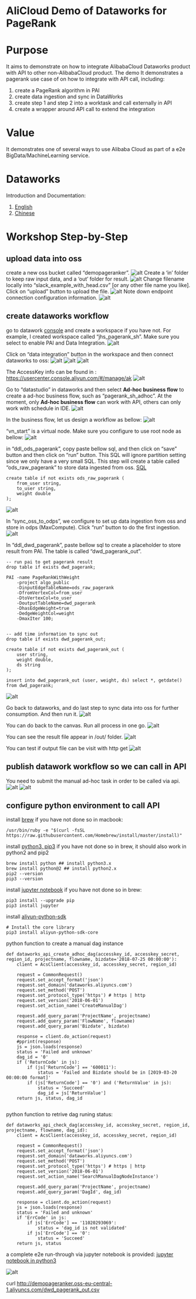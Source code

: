 # AliCloud Demo of Dataworks for PageRank

# Purpose
It aims to demonstrate on how to integrate AlibabaCloud Dataworks product with API to other non-AlibabaCloud product. 
The demo 
It demonstrates a pagerank use case of  on how to integrate with API call, including:
1. create a PageRank algorithm in PAI
2. create data ingestion and sync in DataWorks
3. create step 1 and step 2 into a worktask and call externally in API
4. create a wrapper around API call to extend the integration

# Value 
It demonstrates one of several ways to use Alibaba Cloud as part of a e2e BigData/MachineLearning service.

# Dataworks
Introduction and Documentation:
1. [English](https://www.alibabacloud.com/help/doc-detail/94780.htm)
2. [Chinese](https://help.aliyun.com/document_detail/93254.html)

# Workshop Step-by-Step

## upload data into oss
create a new oss bucket called “demopageranker”. 
![alt](/demo_screenshot/oss_create.png)
Create a ‘in’ folder to keep raw input data, and a ‘out’ folder for result.
![alt](/demo_screenshot/oss_create_folder_layout.png)
Change filename locally into “slack_example_with_head.csv” [or any other file name you like]. Click on “upload” button to upload the file. 
![alt](/demo_screenshot/oss_upload.png)
Note down endpoint connection configuration information. 
![alt](/demo_screenshot/oss_access.png)

## create dataworks workflow
go to datawork [console](https://workbench.data.aliyun.com/consolenew#/) and create a workspace if you have not. For example, I created workspace called “jhs_pagerank_sh”. Make sure you select to enable PAI and Data Integration. 
![alt](/demo_screenshot/dw_create_workspace.png)

Click on “data integration” button in the workspace and then connect dataworks to oss:
![alt](/demo_screenshot/dw_connect_data_source.png)
![alt](/demo_screenshot/dw_connect_data_source_oss.png)
![alt](/demo_screenshot/dw_oss_connect_test.png)

The AccessKey info can be found in : https://usercenter.console.aliyun.com/#/manage/ak 
![alt](/demo_screenshot/dw_get_ak.png)

Go to “datastudio” in dataworks and then select __Ad-hoc business flow__ to create a ad-hoc business flow, such as “pagerank_sh_adhoc”. At the moment, only __Ad-hoc business flow__ can work with API, others can only work with schedule in IDE. 
![alt](/demo_screenshot/dw_create_adhoc_bf.jpg)

In the business flow, let us design a workflow as bellow:
![alt](/demo_screenshot/dw_wf_overview.jpg)

“vn_start” is a virtual node. Make sure you configure to use root node as bellow:
![alt](/demo_screenshot/dw_virtual_node.png)

in “ddl_ods_pagerank”, copy paste bellow sql, and then click on “save” button and then click on “run” button. This SQL will ignore partition setting since we only have a very small SQL. This step will create a table called “ods_raw_pagerank” to store data ingested from oss. [SQL](/sql_ddl_ods_pagerank.sql)

```
create table if not exists ods_raw_pagerank (
    from_user string,
    to_user string,
    weight double
);
```
![alt](/demo_screenshot/dw_ddl_ods.png)


In “sync_oss_to_odps”, we configure to set up data ingestion from oss and store in odps (MaxCompute). Click “run” button to do the first ingestion. 
![alt](/demo_screenshot/dw_sync_oss_to_odps.png)


In “ddl_dwd_pagerank”, paste bellow sql to create a placeholder to store result from PAI. The table is called “dwd_pagerank_out”.
```
-- run pai to get pagerank result
drop table if exists dwd_pagerank;

PAI -name PageRankWithWeight
    -project algo_public
    -DinputEdgeTableName=ods_raw_pagerank
    -DfromVertexCol=from_user
    -DtoVertexCol=to_user
    -DoutputTableName=dwd_pagerank
    -DhasEdgeWeight=true
    -DedgeWeightCol=weight
    -DmaxIter 100;


-- add time information to sync out
drop table if exists dwd_pagerank_out;

create table if not exists dwd_pagerank_out (
    user string,
    weight double,
    ds string
);

insert into dwd_pagerank_out (user, weight, ds) select *, getdate() from dwd_pagerank;
```
![alt](/demo_screenshot/dw_ddl_dwd_pagerank.jpg)

Go back to dataworks, and do last step to sync data into oss for further consumption. And then run it. 
![alt](/demo_screenshot/dw_sync_opds_to_oss.png)

You can do back to the canvas. Run all process in one go. 
![alt](/demo_screenshot/dw_run_in_one_go.jpg)

You can see the result file appear in /out/ folder.
![alt](/demo_screenshot/oss_out.png)

You can test if output file can be visit with http get
![alt](/demo_screenshot/oss_out_check.png)


## publish datawork workflow so we can call in API
You need to submit the manual ad-hoc task in order to be called via api. 
![alt](/demo_screenshot/dw_submit.jpg)
![alt](/demo_screenshot/dw_submit_complete.jpg)

## configure python environment to call API
install [brew](https://brew.sh/) if you have not done so in macbook:
```
/usr/bin/ruby -e "$(curl -fsSL https://raw.githubusercontent.com/Homebrew/install/master/install)"
```

install [python3, pip3](https://docs.brew.sh/Homebrew-and-Python) if you have not done so in brew, it should also work in python2 and pip2
```
brew install python ## install python3.x
brew install python@2 ## install python2.x
pip2 --version
pip3 --version
```

install [jupyter notebook](https://jupyter.readthedocs.io/en/latest/install.html) if you have not done so in brew:
```
pip3 install --upgrade pip
pip3 install jupyter
```

install [aliyun-python-sdk](https://github.com/aliyun/aliyun-openapi-python-sdk)
```
# Install the core library
pip3 install aliyun-python-sdk-core
```

python function to create a manual dag instance
```
def dataworks_api_create_adhoc_dag(accesskey_id, accesskey_secret, region_id, projectname, flowname, bizdate='2018-07-25 00:00:00'):
    client = AcsClient(accesskey_id, accesskey_secret, region_id)

    request = CommonRequest()
    request.set_accept_format('json')
    request.set_domain('dataworks.aliyuncs.com')
    request.set_method('POST')
    request.set_protocol_type('https') # https | http
    request.set_version('2018-06-01')
    request.set_action_name('CreateManualDag')
    
    request.add_query_param('ProjectName', projectname)
    request.add_query_param('FlowName', flowname)
    request.add_query_param('Bizdate', bizdate)

    response = client.do_action(request)
    #pprint(response)
    js = json.loads(response)
    status = 'Failed and unknown'
    dag_id = '0'
    if ('ReturnCode' in js):
        if (js['ReturnCode'] == '600011'):
            status = 'Failed and Bizdate should be in [2019-03-20 00:00:00 format]'
        if (js['ReturnCode'] == '0') and ('ReturnValue' in js): 
            status = 'Succeed'
            dag_id = js['ReturnValue']
    return js, status, dag_id
    
```

python function to retrive dag runing status:
```
def dataworks_api_check_dag(accesskey_id, accesskey_secret, region_id, projectname, flowname, dag_id):
    client = AcsClient(accesskey_id, accesskey_secret, region_id)

    request = CommonRequest()
    request.set_accept_format('json')
    request.set_domain('dataworks.aliyuncs.com')
    request.set_method('POST')
    request.set_protocol_type('https') # https | http
    request.set_version('2018-06-01')
    request.set_action_name('SearchManualDagNodeInstance')

    request.add_query_param('ProjectName', projectname)
    request.add_query_param('DagId', dag_id)

    response = client.do_action(request)
    js = json.loads(response)
    status = 'Failed and unknown'
    if 'ErrCode' in js:
        if js['ErrCode'] == '11020293069':
            status = 'dag_id is not validated'
        if js['ErrCode'] == '0':
            status = 'Succeed'
    return js, status
```

a complete e2e run-through via jupyter notebook is provided: [jupyter notebook in python3](/jpnb/datawork_api_demo_pagerank.ipynb)



![alt](/demo_screenshot/dw_create_workspace.png)


curl http://demopageranker.oss-eu-central-1.aliyuncs.com/dwd_pagerank_out.csv
